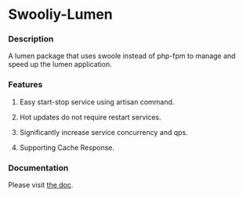 Swooliy-Lumen
==============

### Description

A lumen package that uses swoole instead of php-fpm to manage and speed up the lumen application.

### Features

1. Easy start-stop service using artisan command.

1. Hot updates do not require restart services.

1. Significantly increase service concurrency and qps.

1. Supporting Cache Response.

### Documentation

Please visit [the doc](docs/README.md).

